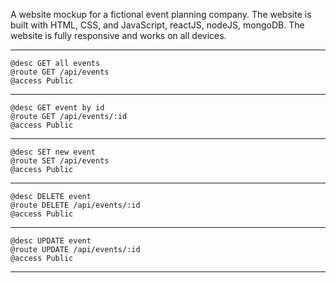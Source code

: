 A website mockup for a fictional event planning company. The website is built with HTML, CSS, and JavaScript, reactJS, nodeJS, mongoDB. The website is fully responsive and works on all devices.

________________________________________________________
```
@desc GET all events
@route GET /api/events
@access Public
```
________________________________________________________
```
@desc GET event by id
@route GET /api/events/:id
@access Public
```
________________________________________________________
```
@desc SET new event
@route SET /api/events
@access Public
```
________________________________________________________
```
@desc DELETE event
@route DELETE /api/events/:id
@access Public
```
________________________________________________________
```
@desc UPDATE event
@route UPDATE /api/events/:id
@access Public
```
________________________________________________________